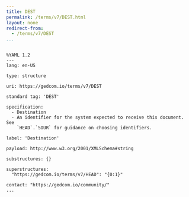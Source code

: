 ```yaml
---
title: DEST
permalink: /terms/v7/DEST.html
layout: none
redirect-from:
  - /terms/v7/DEST
...
```


```

%YAML 1.2
---
lang: en-US

type: structure

uri: https://gedcom.io/terms/v7/DEST

standard tag: 'DEST'

specification:
  - Destination
  - An identifier for the system expected to receive this document. See
    `HEAD`.`SOUR` for guidance on choosing identifiers.

label: 'Destination'

payload: http://www.w3.org/2001/XMLSchema#string

substructures: {}

superstructures:
  "https://gedcom.io/terms/v7/HEAD": "{0:1}"

contact: "https://gedcom.io/community/"
...

```
